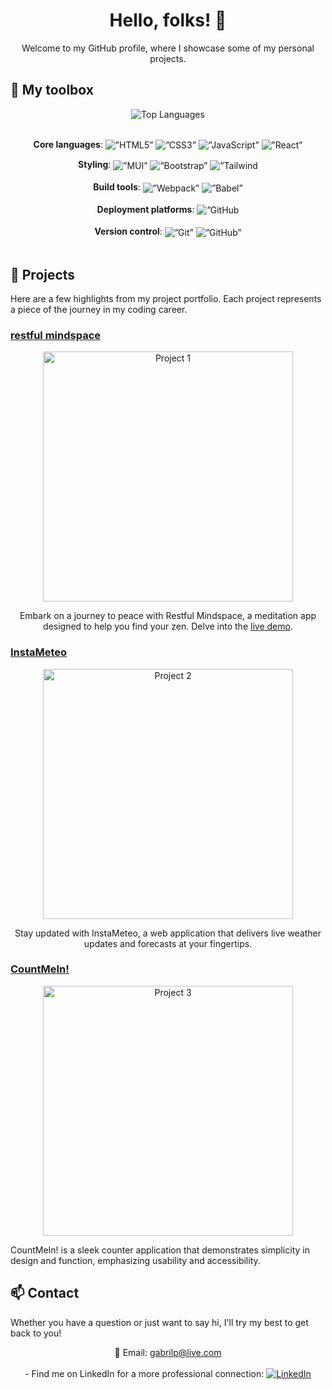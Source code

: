 # <div align="center">Hello, folks! 👋</div>

<div align="center">Welcome to my GitHub profile, where I showcase some of my personal projects.</div>

## 🔧 My toolbox

<div align="center">
  <div align="center">
    <img src="https://github-readme-stats.vercel.app/api/top-langs/?username=gabrilp&layout=compact" alt="Top Languages">
  </div>

  </br>

  <b>Core languages</b>: 
    <img align="center" alt=”HTML5” src="https://img.shields.io/badge/html5-%23E34F26.svg?style=for-the-badge&logo=html5&logoColor=white"/>
    <img align="center" alt=”CSS3” src="https://img.shields.io/badge/css3-%231572B6.svg?style=for-the-badge&logo=css3&logoColor=white"/>
    <img align="center" alt=”JavaScript” src="https://img.shields.io/badge/javascript-%23323330.svg?style=for-the-badge&logo=javascript&logoColor=%23F7DF1E"/>
    <img align="center" alt=”React” src="https://img.shields.io/badge/react-%2320232a.svg?style=for-the-badge&logo=react&logoColor=%2361DAFB"/> 
</div>

<div align="center" >
  <b>Styling</b>:
    <img align="center" alt=”MUI” src="https://img.shields.io/badge/MUI-%230081CB.svg?style=for-the-badge&logo=mui&logoColor=white"/> 
    <img align="center" alt=”Bootstrap” src="https://img.shields.io/badge/bootstrap-%238511FA.svg?style=for-the-badge&logo=bootstrap&logoColor=white"/> 
    <img align="center" alt=”Tailwind CSS” src="https://img.shields.io/badge/tailwindcss-%2338B2AC.svg?style=for-the-badge&logo=tailwind-css&logoColor=white"/> 
</div>

<br/>

<div align="center">
  <b>Build tools</b>:
    <img align="center" alt=”Webpack” src="https://img.shields.io/badge/webpack-%238DD6F9.svg?style=for-the-badge&logo=webpack&logoColor=black"/> 
    <img align="center" alt=”Babel” src="https://img.shields.io/badge/Babel-F9DC3e?style=for-the-badge&logo=babel&logoColor=black"/> 
</div>

<br/>

<div align="center">
  <b>Deployment platforms</b>:
    <img align="center" alt=”GitHub Pages” src="https://img.shields.io/badge/github%20pages-121013?style=for-the-badge&logo=github&logoColor=white"/> 
</div>

<br/>

<div align="center">
  <b>Version control</b>:
    <img align="center" alt=”Git” src="https://img.shields.io/badge/git-%23F05033.svg?style=for-the-badge&logo=git&logoColor=white"/> 
    <img align="center" alt=”GitHub” src="https://img.shields.io/badge/github-%23121011.svg?style=for-the-badge&logo=github&logoColor=white"/> 
</div>

<br/>

## 🌟 Projects

Here are a few highlights from my project portfolio. Each project represents a piece of the journey in my coding career.

### [restful mindspace](https://gabrilp.github.io/meditation-app/)
<div align="center">
  <a target="_blank" href="https://github.com/GabriLP/meditation-app">
    <img align="center" src="Project1Image.jpg" alt="Project 1" width="400">
  </a>
</div>

<div align="center">
  <p>Embark on a journey to peace with Restful Mindspace, a meditation app designed to help you find your zen. Delve into the <a href="https://gabrilp.github.io/meditation-app/">live demo</a>.</p>
</div>

### [InstaMeteo](https://gabrilp.github.io/MeteOggi/)

<div align="center">
  <a target="_blank" href="Link to Project">
    <img align="center" src="Project2Image.jpg" alt="Project 2" width="400">
  </a>
</div>

<div align="center">
  <p>Stay updated with InstaMeteo, a web application that delivers live weather updates and forecasts at your fingertips.</p>
</div>

### [CountMeIn!](https://gabrilp.github.io/counter-app/)

<div align="center">
  <a target="_blank" href="Link to Project">
    <img align="center" src="Project3Image.jpg" alt="Project 3" width="400">
  </a>
</div>

<div>
  <p>CountMeIn! is a sleek counter application that demonstrates simplicity in design and function, emphasizing usability and accessibility.</p>
</div>

## 📫 Contact

Whether you have a question or just want to say hi, I'll try my best to get back to you!

<div align="center">
  📧 Email: <a href="mailto:gabrilp@live.com">gabrilp@live.com</a>
</div>
<br/>
<div align="center">
  - Find me on LinkedIn for a more professional connection:
    <a href="https://www.linkedin.com/in/gabrielelapiana/" target="_blank">
      <img alt="LinkedIn" src="https://img.shields.io/badge/linkedin-%230077B5.svg?style=for-the-badge&logo=linkedin&logoColor=white"/>
    </a>
</div>
